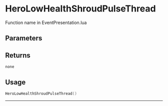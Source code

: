 # HeroLowHealthShroudPulseThread

Function name in EventPresentation.lua

## Parameters

## Returns

`none`

## Usage

```lua
HeroLowHealthShroudPulseThread()
```

---
